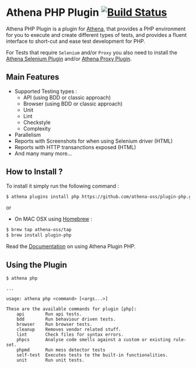 # Athena PHP Plugin [![Build Status](https://travis-ci.org/athena-oss/plugin-php.svg?branch=master)](https://travis-ci.org/athena-oss/plugin-php)

Athena PHP Plugin is a plugin for [Athena](https://github.com/athena-oss/athena), that provides a PHP environment for you to execute and create different types of tests, and provides a fluent interface to short-cut and ease test development for PHP.

For Tests that require `Selenium` and/or `Proxy` you also need to install the [Athena Selenium Plugin](https://github.com/athena-oss/plugin-selenium) and/or [Athena Proxy Plugin](https://github.com/athena-oss/plugin-proxy).

## Main Features

* Supported Testing types :
	* API (using BDD or classic approach)
	* Browser (using BDD or classic approach)
	* Unit
	* Lint
	* Checkstyle
	* Complexity
* Parallelism
* Reports with Screenshots for when using Selenium driver (HTML)
* Reports with HTTP transanctions exposed (HTML)
* And many many more...

## How to Install ?

To install it simply run the following command :

```bash
$ athena plugins install php https://github.com/athena-oss/plugin-php.git
```

or

* On MAC OSX using [Homebrew](http://brew.sh/) :
```bash
$ brew tap athena-oss/tap
$ brew install plugin-php
```

Read the [Documentation](http://athena-oss.github.io/plugin-php) on using Athena Plugin PHP.


## Using the Plugin

```
$ athena php

...

usage: athena php <command> [<args...>]

These are the available commands for plugin [php]:
	api        Run api tests.
	bdd        Run behaviour driven tests.
	browser    Run browser tests.
	cleanup    Removes vendor related stuff.
	lint       Check files for syntax errors.
	phpcs      Analyse code smells against a custom or existing rule-set.
	phpmd      Run mess detector tests
	self-test  Executes tests to the built-in functionalities.
	unit       Run unit tests.

```
